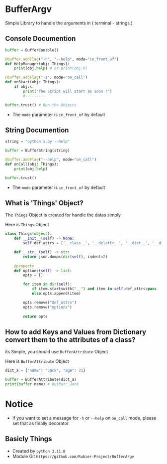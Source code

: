 # BufferArgv
Simple Library to handle the arguments in ( terminal - strings )

## Console Documention
```python
buffer = BufferConsole()

@buffer.addFlag("-h", "--help", mode="in_front_of")
def HelpManager(obj: Things):
    print(obj.help) # or print(obj.h)

@buffer.addFlag("-s", mode="on_call")
def onStart(obj: Things):
    if obj.s:
        print("The Script will start as soon !")
        #---------

buffer.trust() # Run the Objects
```

+ The `mode` parameter is `in_front_of` by default

## String Documention
```python
string = "python x.py --help"

buffer = BufferString(string)

@buffer.addFlag("--help", mode="on_call")
def onCall(obj: Things):
    print(obj.help)

buffer.trust()
```

+ The `mode` parameter is `in_front_of` by default

## What is 'Things' Object?

The `Things` Object is created for handle the datas simply

Here is `Things` Object

```python
class Things(object):
    def __init__(self) -> None:
        self.def_attrs = ['__class__', '__delattr__', '__dict__', '__dir__', '__doc__', '__eq__', '__format__', '__ge__', '__getattribute__', '__getstate__', '__gt__', '__hash__', '__init__', '__init_subclass__', '__le__', '__lt__', '__module__', '__ne__', '__new__', '__reduce__', '__reduce_ex__', '__repr__', '__setattr__', '__sizeof__', '__str__', '__subclasshook__', '__weakref__']

    def __str__(self) -> str:
        return json.dumps(dir(self), indent=2)
    
    @property
    def options(self) -> list:
        opts = []

        for item in dir(self):
            if item.startswith("__") and item in self.def_attrs:pass
            else:opts.append(item)

        opts.remove("def_attrs")
        opts.remove("options")
        
        return opts
```

## How to add Keys and Values from Dictionary convert them to the attributes of a class?

its Simple, you should use `BufferAttribute` Object

Here is `BufferAttribute` Object

```python
dict_a = {"name": "Jack", "age": 21}

buffer = BufferAttribute(dict_a)
print(buffer.name) # OutPut: Jack
```

# Notice

+ if you want to set a message for `-h` or `--help` on `on_call` mode, please set that as finally decorator

## Basicly Things
+ Created by `python 3.11.0`
+ Module Git `https://github.com/Rubier-Project/BufferArgv`
